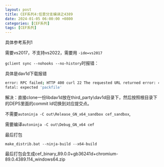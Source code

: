 ```yaml
---
layout: post
title: CEF系列4:任意分支编译之4389
date: 2024-01-05 06:00:00 +0800
categories: [CEF系列]
tags: [CEF系列]
---
```

具体参考系列1

需要vs2017，不支持vs2022，需要用  `-ide=vs2017`

`gclient sync --nohooks --no-history`时报错：

具体是dav1d下载报错

```bash
error: RPC failed; HTTP 400 curl 22 The requested URL returned error: 400
fatal: expected 'packfile'
```

解决：直接clone一份libdav1d放在third_party\dav1d目录下，然后按照根目录下的DEPS里面的commit Id切换到对应提交点。

不需要`autoninja -C out\Release_GN_x64_sandbox cef_sandbox`,

需要编译`autoninja -C out\Debug_GN_x64 cef`

最后打包

`make_distrib.bat --ninja-build --x64-build`

最后打包会生成cef_binary_89.0.0+gb36241d+chromium-89.0.4389.114_windows64.zip